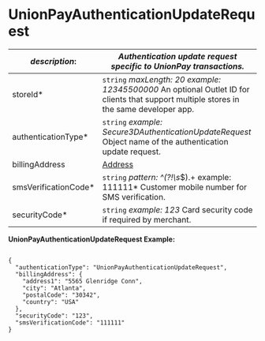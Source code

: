
# UnionPayAuthenticationUpdateRequest

| *description*:   | *Authentication update request specific to UnionPay transactions.*|
|----|----|
| storeId* |    ``` string ```  *maxLength: 20 example: 12345500000* An optional Outlet ID for clients that support multiple stores in the same developer app.|
| authenticationType* |    ``` string ```  *example: Secure3DAuthenticationUpdateRequest* Object name of the authentication update request.|
| billingAddress |  [Address](?path=docs/schemas-md/Address.md)|
| smsVerificationCode* |    ``` string ```  *pattern: ^(?!\s*$).+ example: 111111* Customer mobile number for SMS verification.|
| securityCode* |    ``` string ```  *example: 123* Card security code if required by merchant.|


**UnionPayAuthenticationUpdateRequest Example:**

```{r}

{
  "authenticationType": "UnionPayAuthenticationUpdateRequest",
  "billingAddress": {
    "address1": "5565 Glenridge Conn",
    "city": "Atlanta",
    "postalCode": "30342",
    "country": "USA"
  },
  "securityCode": "123",
  "smsVerificationCode": "111111"
}
``` 
